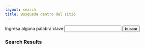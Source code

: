 ```yaml
---
layout: search
title: Busqueda dentro del sitio
---
```


<form action="{{site.relative_url}}/search" method="get">
  <label for="search-box">Ingresa alguna palabra clave</label>
  <input type="text" id="search-box" name="query">
  <input type="submit" value="buscar">
</form>

<div class="search-results">
    <h3>Search Results</h3>
    <ul id="search-results"></ul>
</div>


<script>
  window.store = {
    {% for page in site.pages %}
      "{{ page.url | slugify }}": {
        "title": "{{ page.title | xml_escape }}",
        "content": {{ page.content | strip_html | strip_newlines | jsonify }},
        "url": "{{ page.url | xml_escape }}"
      }
      {% unless forloop.last %},{% endunless %}
    {% endfor %}
  };
</script>
